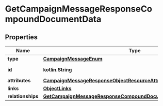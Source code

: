 
# GetCampaignMessageResponseCompoundDocumentData

## Properties
| Name | Type | Description | Notes |
| ------------ | ------------- | ------------- | ------------- |
| **type** | [**CampaignMessageEnum**](CampaignMessageEnum.md) |  |  |
| **id** | **kotlin.String** | The message ID |  |
| **attributes** | [**CampaignMessageResponseObjectResourceAttributes**](CampaignMessageResponseObjectResourceAttributes.md) |  |  |
| **links** | [**ObjectLinks**](ObjectLinks.md) |  |  |
| **relationships** | [**GetCampaignMessageResponseCompoundDocumentDataAllOfRelationships**](GetCampaignMessageResponseCompoundDocumentDataAllOfRelationships.md) |  |  [optional] |



